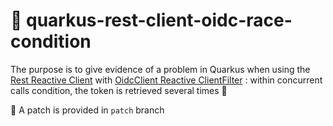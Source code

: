 # 🧨 quarkus-rest-client-oidc-race-condition

The purpose is to give evidence of a problem in Quarkus when using the [Rest Reactive Client](https://quarkus.io/guides/rest-client-reactive) with [OidcClient Reactive ClientFilter](https://quarkus.io/guides/security-openid-connect-client-reference#rest-client-oidc-filter) : within concurrent calls condition, the token is retrieved several times 🐛 

🤕 A patch is provided in `patch` branch
